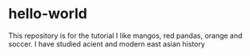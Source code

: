 # hello-world
This repository is for the tutorial
I like mangos, red pandas, orange and soccer. I have studied acient and modern east asian history
